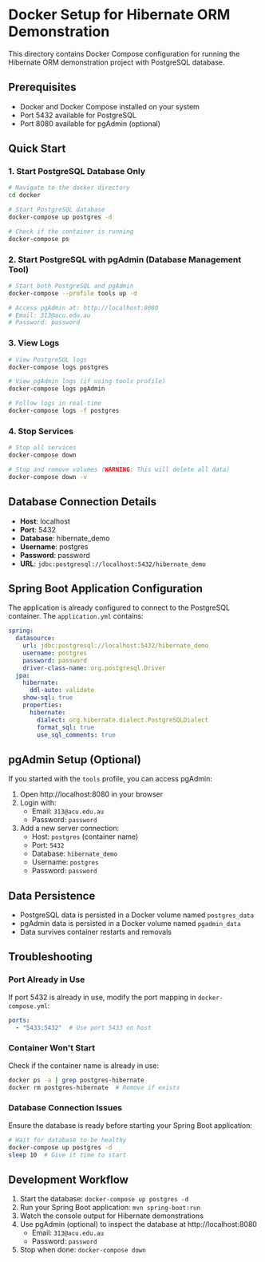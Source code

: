 # Docker Setup for Hibernate ORM Demonstration

This directory contains Docker Compose configuration for running the Hibernate ORM demonstration project with PostgreSQL database.

## Prerequisites

- Docker and Docker Compose installed on your system
- Port 5432 available for PostgreSQL
- Port 8080 available for pgAdmin (optional)

## Quick Start

### 1. Start PostgreSQL Database Only

```bash
# Navigate to the docker directory
cd docker

# Start PostgreSQL database
docker-compose up postgres -d

# Check if the container is running
docker-compose ps
```

### 2. Start PostgreSQL with pgAdmin (Database Management Tool)

```bash
# Start both PostgreSQL and pgAdmin
docker-compose --profile tools up -d

# Access pgAdmin at: http://localhost:8080
# Email: 313@acu.edu.au
# Password: password
```

### 3. View Logs

```bash
# View PostgreSQL logs
docker-compose logs postgres

# View pgAdmin logs (if using tools profile)
docker-compose logs pgAdmin

# Follow logs in real-time
docker-compose logs -f postgres
```

### 4. Stop Services

```bash
# Stop all services
docker-compose down

# Stop and remove volumes (WARNING: This will delete all data)
docker-compose down -v
```

## Database Connection Details

- **Host**: localhost
- **Port**: 5432
- **Database**: hibernate_demo
- **Username**: postgres
- **Password**: password
- **URL**: `jdbc:postgresql://localhost:5432/hibernate_demo`

## Spring Boot Application Configuration

The application is already configured to connect to the PostgreSQL container. The `application.yml` contains:

```yaml
spring:
  datasource:
    url: jdbc:postgresql://localhost:5432/hibernate_demo
    username: postgres
    password: password
    driver-class-name: org.postgresql.Driver
  jpa:
    hibernate:
      ddl-auto: validate
    show-sql: true
    properties:
      hibernate:
        dialect: org.hibernate.dialect.PostgreSQLDialect
        format_sql: true
        use_sql_comments: true
```

## pgAdmin Setup (Optional)

If you started with the `tools` profile, you can access pgAdmin:

1. Open http://localhost:8080 in your browser
2. Login with:
   - Email: `313@acu.edu.au`
   - Password: `password`
3. Add a new server connection:
   - Host: `postgres` (container name)
   - Port: `5432`
   - Database: `hibernate_demo`
   - Username: `postgres`
   - Password: `password`

## Data Persistence

- PostgreSQL data is persisted in a Docker volume named `postgres_data`
- pgAdmin data is persisted in a Docker volume named `pgadmin_data`
- Data survives container restarts and removals

## Troubleshooting

### Port Already in Use
If port 5432 is already in use, modify the port mapping in `docker-compose.yml`:
```yaml
ports:
  - "5433:5432"  # Use port 5433 on host
```

### Container Won't Start
Check if the container name is already in use:
```bash
docker ps -a | grep postgres-hibernate
docker rm postgres-hibernate  # Remove if exists
```

### Database Connection Issues
Ensure the database is ready before starting your Spring Boot application:
```bash
# Wait for database to be healthy
docker-compose up postgres -d
sleep 10  # Give it time to start
```

## Development Workflow

1. Start the database: `docker-compose up postgres -d`
2. Run your Spring Boot application: `mvn spring-boot:run`
3. Watch the console output for Hibernate demonstrations
4. Use pgAdmin (optional) to inspect the database at http://localhost:8080
   - Email: `313@acu.edu.au`
   - Password: `password`
5. Stop when done: `docker-compose down`
